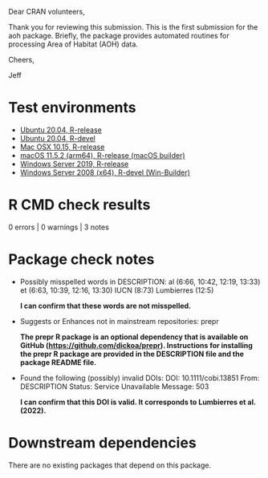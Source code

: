 Dear CRAN volunteers,

Thank you for reviewing this submission. This is the first submission for the aoh package. Briefly, the package provides automated routines for processing Area of Habitat (AOH) data.

Cheers,

Jeff

# Test environments

* [Ubuntu 20.04, R-release](https://github.com/prioritizr/aoh/actions?query=workflow%3AUbuntu)
* [Ubuntu 20.04, R-devel](https://github.com/prioritizr/aoh/actions?query=workflow%3AUbuntu)
* [Mac OSX 10.15, R-release](https://github.com/prioritizr/aoh/actions?query=workflow%3A%22Mac+OSX%22)
* [macOS 11.5.2 (arm64), R-release (macOS builder)](https://mac.r-project.org/macbuilder/submit.html)
* [Windows Server 2019, R-release](https://github.com/prioritizr/aoh/actions?query=workflow%3AWindows)
* [Windows Server 2008 (x64), R-devel (Win-Builder)](https://win-builder.r-project.org/)

# R CMD check results

0 errors | 0 warnings | 3 notes

# Package check notes

* Possibly misspelled words in DESCRIPTION:
    al (6:66, 10:42, 12:19, 13:33)
    et (6:63, 10:39, 12:16, 13:30)
    IUCN (8:73)
    Lumbierres (12:5)

  **I can confirm that these words are not misspelled.**

* Suggests or Enhances not in mainstream repositories:
  prepr

  **The prepr R package is an optional dependency that is available on GitHub (<https://github.com/dickoa/prepr>). Instructions for installing the prepr R package are provided in the DESCRIPTION file and the package README file.**

* Found the following (possibly) invalid DOIs:
    DOI: 10.1111/cobi.13851
      From: DESCRIPTION
      Status: Service Unavailable
      Message: 503

  **I can confirm that this DOI is valid. It corresponds to Lumbierres et al. (2022).**

# Downstream dependencies

There are no existing packages that depend on this package.
